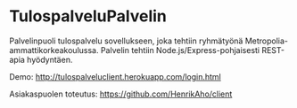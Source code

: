 # TulospalveluPalvelin

Palvelinpuoli tulospalvelu sovellukseen, joka tehtiin ryhmätyönä Metropolia-ammattikorkeakoulussa.
Palvelin tehtiin Node.js/Express-pohjaisesti REST-apia hyödyntäen. 

Demo: http://tulospalveluclient.herokuapp.com/login.html

Asiakaspuolen toteutus: https://github.com/HenrikAho/client
